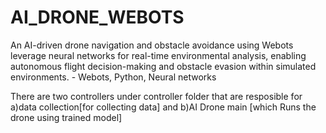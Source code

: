 # AI_DRONE_WEBOTS
An AI-driven drone navigation and obstacle avoidance using Webots leverage neural networks for real-time environmental analysis, enabling autonomous flight decision-making and obstacle evasion within simulated environments. - Webots, Python, Neural networks

There are two controllers under controller folder that are resposible for a)data collection[for collecting data] and b)AI Drone main [which Runs the drone using trained model]
